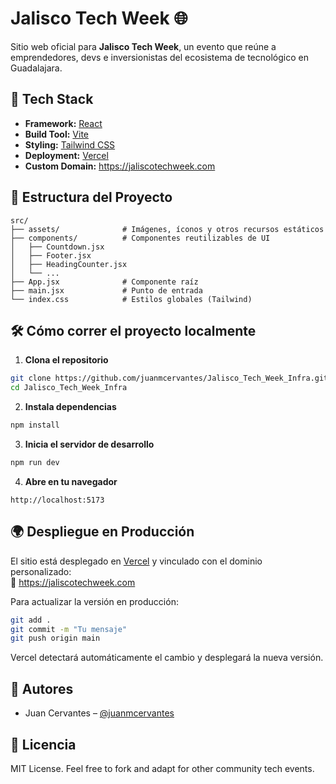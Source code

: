# Jalisco Tech Week 🌐
Sitio web oficial para **Jalisco Tech Week**, un evento que reúne a emprendedores, devs e inversionistas del ecosistema de tecnológico en Guadalajara.

## 🚀 Tech Stack
- **Framework:** [React](https://reactjs.org/)
- **Build Tool:** [Vite](https://vitejs.dev/)
- **Styling:** [Tailwind CSS](https://tailwindcss.com/)
- **Deployment:** [Vercel](https://vercel.com/)
- **Custom Domain:** https://jaliscotechweek.com

## 🧱 Estructura del Proyecto
```
src/
├── assets/              # Imágenes, íconos y otros recursos estáticos
├── components/          # Componentes reutilizables de UI
│   ├── Countdown.jsx
│   ├── Footer.jsx
│   ├── HeadingCounter.jsx
│   └── ...
├── App.jsx              # Componente raíz
├── main.jsx             # Punto de entrada
└── index.css            # Estilos globales (Tailwind)
```

## 🛠️ Cómo correr el proyecto localmente

1. **Clona el repositorio**
```bash
git clone https://github.com/juanmcervantes/Jalisco_Tech_Week_Infra.git
cd Jalisco_Tech_Week_Infra
```

2. **Instala dependencias**
```bash
npm install
```

3. **Inicia el servidor de desarrollo**
```bash
npm run dev
```

4. **Abre en tu navegador**
```
http://localhost:5173
```

## 🌍 Despliegue en Producción

El sitio está desplegado en [Vercel](https://vercel.com) y vinculado con el dominio personalizado:  
🔗 https://jaliscotechweek.com  

Para actualizar la versión en producción:
```bash
git add .
git commit -m "Tu mensaje"
git push origin main
```
Vercel detectará automáticamente el cambio y desplegará la nueva versión.

## 👥 Autores
- Juan Cervantes – [@juanmcervantes](https://github.com/juanmcervantes)

## 📄 Licencia
MIT License. Feel free to fork and adapt for other community tech events.
